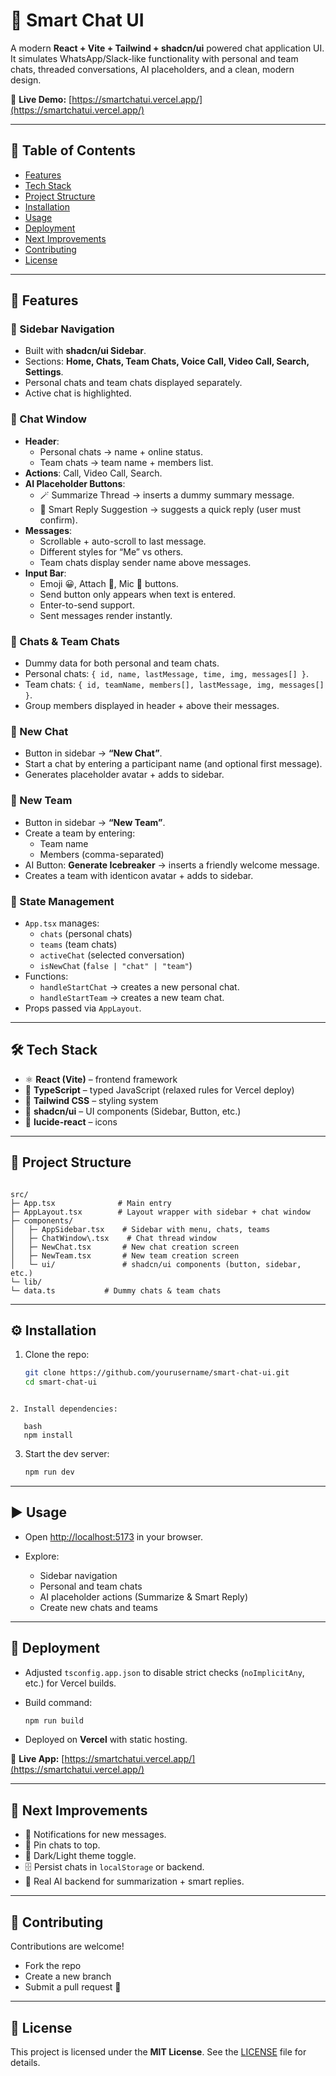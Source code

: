 # 📱 Smart Chat UI

A modern **React + Vite + Tailwind + shadcn/ui** powered chat application UI.  
It simulates WhatsApp/Slack-like functionality with personal and team chats, threaded conversations, AI placeholders, and a clean, modern design.  

🔗 **Live Demo:** [https://smartchatui.vercel.app/](https://smartchatui.vercel.app/)

---

## 📖 Table of Contents
- [Features](#-features)
- [Tech Stack](#-tech-stack)
- [Project Structure](#-project-structure)
- [Installation](#-installation)
- [Usage](#-usage)
- [Deployment](#-deployment)
- [Next Improvements](#-next-improvements)
- [Contributing](#-contributing)
- [License](#-license)

---

## 🚀 Features

### 🔹 Sidebar Navigation
- Built with **shadcn/ui Sidebar**.  
- Sections: **Home, Chats, Team Chats, Voice Call, Video Call, Search, Settings**.  
- Personal chats and team chats displayed separately.  
- Active chat is highlighted.  

### 🔹 Chat Window
- **Header**:
  - Personal chats → name + online status.  
  - Team chats → team name + members list.  
- **Actions**: Call, Video Call, Search.  
- **AI Placeholder Buttons**:  
  - 🪄 Summarize Thread → inserts a dummy summary message.  
  - 💬 Smart Reply Suggestion → suggests a quick reply (user must confirm).  
- **Messages**:
  - Scrollable + auto-scroll to last message.  
  - Different styles for “Me” vs others.  
  - Team chats display sender name above messages.  
- **Input Bar**:
  - Emoji 😀, Attach 📎, Mic 🎤 buttons.  
  - Send button only appears when text is entered.  
  - Enter-to-send support.  
  - Sent messages render instantly.  

### 🔹 Chats & Team Chats
- Dummy data for both personal and team chats.  
- Personal chats: `{ id, name, lastMessage, time, img, messages[] }`.  
- Team chats: `{ id, teamName, members[], lastMessage, img, messages[] }`.  
- Group members displayed in header + above their messages.  

### 🔹 New Chat
- Button in sidebar → **“New Chat”**.  
- Start a chat by entering a participant name (and optional first message).  
- Generates placeholder avatar + adds to sidebar.  

### 🔹 New Team
- Button in sidebar → **“New Team”**.  
- Create a team by entering:  
  - Team name  
  - Members (comma-separated)  
- AI Button: **Generate Icebreaker** → inserts a friendly welcome message.  
- Creates a team with identicon avatar + adds to sidebar.  

### 🔹 State Management
- `App.tsx` manages:
  - `chats` (personal chats)  
  - `teams` (team chats)  
  - `activeChat` (selected conversation)  
  - `isNewChat` (`false | "chat" | "team"`)  
- Functions:
  - `handleStartChat` → creates a new personal chat.  
  - `handleStartTeam` → creates a new team chat.  
- Props passed via `AppLayout`.  

---

## 🛠 Tech Stack
- ⚛️ **React (Vite)** – frontend framework  
- 📘 **TypeScript** – typed JavaScript (relaxed rules for Vercel deploy)  
- 🎨 **Tailwind CSS** – styling system  
- 🧩 **shadcn/ui** – UI components (Sidebar, Button, etc.)  
- 🔔 **lucide-react** – icons  

---

## 📂 Project Structure
```

src/
├─ App.tsx              # Main entry
├─ AppLayout.tsx        # Layout wrapper with sidebar + chat window
├─ components/
│   ├─ AppSidebar.tsx    # Sidebar with menu, chats, teams
│   ├─ ChatWindow\.tsx    # Chat thread window
│   ├─ NewChat.tsx       # New chat creation screen
│   ├─ NewTeam.tsx       # New team creation screen
│   └─ ui/               # shadcn/ui components (button, sidebar, etc.)
└─ lib/
└─ data.ts           # Dummy chats & team chats

```
---

## ⚙️ Installation

1. Clone the repo:
   ```bash
   git clone https://github.com/yourusername/smart-chat-ui.git
   cd smart-chat-ui
`````

2. Install dependencies:

   bash
   npm install
   `````


3. Start the dev server:

   ```bash
   npm run dev
   ```

---

## ▶️ Usage

* Open [http://localhost:5173](http://localhost:5173) in your browser.
* Explore:

  * Sidebar navigation
  * Personal and team chats
  * AI placeholder actions (Summarize & Smart Reply)
  * Create new chats and teams

---

## 🚀 Deployment

* Adjusted `tsconfig.app.json` to disable strict checks (`noImplicitAny`, etc.) for Vercel builds.
* Build command:

  ```bash
  npm run build
  ```
* Deployed on **Vercel** with static hosting.

🔗 **Live App:** [https://smartchatui.vercel.app/](https://smartchatui.vercel.app/)

---

## 🎯 Next Improvements

* 🔔 Notifications for new messages.
* 📌 Pin chats to top.
* 🌙 Dark/Light theme toggle.
* 🗄️ Persist chats in `localStorage` or backend.
* 🤖 Real AI backend for summarization + smart replies.

---

## 🤝 Contributing

Contributions are welcome!

* Fork the repo
* Create a new branch
* Submit a pull request 🚀

---

## 📜 License

This project is licensed under the **MIT License**.
See the [LICENSE](LICENSE) file for details.


